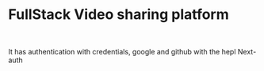 # FullStack Video sharing platform
<br>
<p>It has authentication with credentials, google and github with the hepl Next-auth</p>
